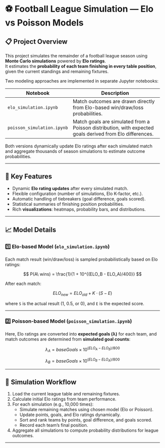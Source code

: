 # ⚽ Football League Simulation — Elo vs Poisson Models

## 📋 Project Overview

This project simulates the remainder of a football league season using **Monte Carlo simulations** powered by **Elo ratings**.  
It estimates the **probability of each team finishing in every table position**, given the current standings and remaining fixtures.

Two modeling approaches are implemented in separate Jupyter notebooks:

| Notebook | Description |
|-----------|--------------|
| `elo_simulation.ipynb` | Match outcomes are drawn directly from Elo-based win/draw/loss probabilities. |
| `poisson_simulation.ipynb` | Match goals are simulated from a Poisson distribution, with expected goals derived from Elo differences. |

Both versions dynamically update Elo ratings after each simulated match and aggregate thousands of season simulations to estimate outcome probabilities.

---

## 🚀 Key Features

- Dynamic **Elo rating updates** after every simulated match.  
- Flexible configuration (number of simulations, Elo K-factor, etc.).  
- Automatic handling of tiebreakers (goal difference, goals scored).  
- Statistical summaries of finishing position probabilities.  
- Rich **visualizations**: heatmaps, probability bars, and distributions.

---

## 📈 Model Details

### 1️⃣ Elo-based Model (`elo_simulation.ipynb`)

Each match result (win/draw/loss) is sampled probabilistically based on Elo ratings:

$$
P(A\ wins) = \frac{1}{1 + 10^{(ELO_B - ELO_A)/400}}
$$

After each match:

$$
ELO_{new} = ELO_{old} + K \cdot (S - E)
$$

where `S` is the actual result (1, 0.5, or 0), and `E` is the expected score.

---

### 2️⃣ Poisson-based Model (`poisson_simulation.ipynb`)

Here, Elo ratings are converted into **expected goals (λ)** for each team, and match outcomes are determined from **simulated goal counts**:

$$
\lambda_A = baseGoals \times 10^{(ELO_A - ELO_B)/800}
$$

$$
\lambda_B = baseGoals \times 10^{(ELO_B - ELO_A)/800}
$$

---

## 🧮 Simulation Workflow

1. Load the current league table and remaining fixtures.
2. Calculate initial Elo ratings from team performance.
3. For each simulation (e.g., 10,000 times):
    - Simulate remaining matches using chosen model (Elo or Poisson).
    - Update points, goals, and Elo ratings dynamically.
    - Sort and rank teams by points, goal difference, and goals scored.
    - Record each team’s final position.
4. Aggregate all simulations to compute probability distributions for league outcomes.


---
